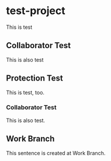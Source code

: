 # test-project
This is test
## Collaborator Test
This is also test

## Protection Test
This is test, too.
### Collaborator Test
This is also test.


## Work Branch
This sentence is created at Work Branch.

